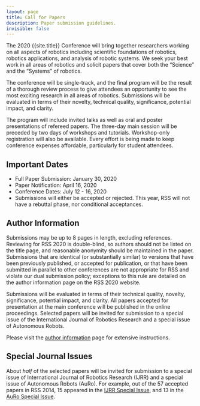 ```yaml
---
layout: page
title: Call for Papers
description: Paper submission guidelines.
invisible: false
---
```

The 2020 {{site.title}} Conference will bring together researchers working on
all aspects of robotics including scientific foundations of robotics, robotics
applications, and analysis of robotic systems. We seek your best work in all
areas of robotics and solicit papers that cover both the “Science” and the
“Systems” of robotics.

The conference will be single-track, and the final program will be the result of
a thorough review process to give attendees an opportunity to see the most
exciting research in all areas of robotics. Submissions will be evaluated in
terms of their novelty, technical quality, significance, potential impact, and
clarity.

The program will include invited talks as well as oral and poster presentations
of refereed papers. The three-day main session will be preceded by two days of
workshops and tutorials. Workshop-only registration will also be
available. Every effort is being made to keep conference expenses affordable,
particularly for student attendees.

## Important Dates

* Full Paper Submission: January 30, 2020
* Paper Notification: April 16, 2020
* Conference Dates: July 12 - 16, 2020
* Submissions will either be accepted or rejected. This year, RSS will not have a rebuttal phase, nor conditional acceptances.


## Author Information

Submissions may be up to 8 pages in length, excluding references. Reviewing for
RSS 2020 is double-blind, so authors should not be listed on the title page, and
reasonable anonymity should be maintained in the paper. Submissions that are
identical (or substantially similar) to versions that have been previously
published, or accepted for publication, or that have been submitted in parallel
to other conferences are not appropriate for RSS and violate our dual submission
policy; exceptions to this rule are detailed on the author information page on
the RSS 2020 website.

Submissions will be evaluated in terms of their technical quality, novelty,
significance, potential impact, and clarity. All papers accepted for
presentation at the main conference will be published in the online
proceedings. Selected papers will be invited for submission to a special issue
of the International Journal of Robotics Research and a special issue of
Autonomous Robots.

Please visit the [author information]({{site.baseurl}}/information/authorinfo/) page for extensive instructions.

## Special Journal Issues

About _half_ of the selected papers will be invited for submission to a special issue of International Journal of Robotics Research (IJRR) and a special issue of Autonomous Robots (AuRo). For example, out of the 57 accepted papers in RSS 2014, 15 appeared in the [IJRR Special Issue](http://ijr.sagepub.com/content/35/1-3.toc), and 13 in the [AuRo Special Issue](http://link.springer.com/journal/10514/39/3/page/1).
